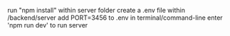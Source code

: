run "npm install" within server folder
create a .env file within /backend/server
add PORT=3456 to .env
in terminal/command-line enter 'npm run dev' to run server
